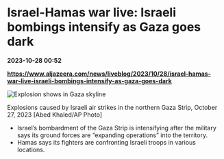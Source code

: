 # Israel-Hamas war live: Israeli bombings intensify as Gaza goes dark

**2023-10-28 00:52**

**https://www.aljazeera.com/news/liveblog/2023/10/28/israel-hamas-war-live-israeli-bombings-intensify-as-gaza-goes-dark**

![Explosion shows in Gaza skyline](https://www.aljazeera.com/wp-content/uploads/2023/10/AP23300667704602-1698445273.jpg?resize=570%2C380&quality=80)

Explosions caused by Israeli air strikes in the northern Gaza Strip, October 27, 2023 \[Abed Khaled/AP Photo\]

*   Israel’s bombardment of the Gaza Strip is intensifying after the military says its ground forces are “expanding operations” into the territory.
*   Hamas says its fighters are confronting Israeli troops in various locations.